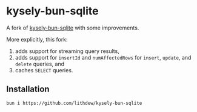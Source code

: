 # kysely-bun-sqlite

A fork of [kysely-bun-sqlite](https://github.com/dylanblokhuis/kysely-bun-sqlite) with some improvements.

More explicitly, this fork:

1. adds support for streaming query results,
2. adds support for `insertId` and `numAffectedRows` for `insert`, `update`, and `delete` queries, and
3. caches `SELECT` queries.

## Installation

```bash
bun i https://github.com/lithdew/kysely-bun-sqlite
```